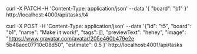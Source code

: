 curl -X PATCH -H 'Content-Type: application/json' --data '{ "board": "b1" }' http://localhost:4000/api/tasks/t4

curl -X POST -H 'Content-Type: application/json' --data '{"id": "t5", "board": "b1", "name": "Make i
t work!", "tags": [], "previewText": "hehey", "image": "https://www.gravatar.com/avatar/205e460b479e2e
5b48aec07710c08d50", "estimate": 0.5 }' http://localhost:4001/api/tasks
